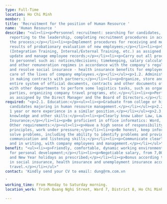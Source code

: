 ```yaml
---
type: Full-Time
location: Ho Chi Minh
member: 1
title: 'Recruitment for the position of Human Resource '
name: 'Human Resource '
describe: "<ul><li><p>Personnel recruitment: searching for candidates, interviewing,
  reporting to the leadership, completing recruitment procedures in accordance with
  the process;</p></li><li><p>Implement procedures for receiving and monitoring the
  results of probationary evaluation of new employees;</p></li><li><p>Support Training
  (Integration Training, Internal/External Training, etc.) as assigned.</p></li><li><p>Monitor,
  update and manage employee records;</p></li><li><p>Carry out all procedures related
  to personnel such as: notices/decisions; timekeeping, salary calculation, bonus
  and other remuneration regimes in accordance with the company's regulations; Monitor
  and resolve social insurance - health insurance benefits for employees, ect.</p></li><li><p>Take
  care of the lives of company employees.</p></li></ul><p>1.2. Administrative work:</p><ul><li><p>Support
  in making contracts with partners;</p></li><li><p>Organize, store and manage the
  entire system of official documents, contracts and other documents of the company;</p></li><li><p>Coordinate
  with other departments to perform some logistics tasks, such as organizing company
  parties, organizing company travel programs, etc.</p></li><li><p>Perform other tasks
  as assigned by the Direct Manager and the Board of Directors.</p></li></ul>"
required: "<p>2.1. Education:</p><ul><li><p>Graduate from college or higher;</p></li><li><p>Prefer
  candidates majoring in human resource management.</p></li></ul><p>2.2. Experience:</p><ul><li><p>Prefer
  1 year or more experience in a similar position.</p></li></ul><p>2.3. Professional
  knowledge and other skills:</p><ul><li><p>Clearly know Labor Law, Law on Social
  Insurance;</p></li><li><p>Be proficient in office informatics: Word, Excel.</p></li></ul><p>2.4.
  Other requirements:</p><ul><li><p>Have a high sense of responsibility, carefulness,
  principles, work under pressure;</p></li><li><p>Be honest, keep information confidential;</p></li><li><p>Competently
  solve problems, including the ability to identify problems and provide timely solutions;</p></li><li><p>Have
  communication and listening skills;</p></li><li><p>Communicate clearly, both orally
  and in writing, with company employees and management.</p></li></ul>"
benefit: "<ul><li><p>Friendly, comfortable, dynamic working environment with opportunities
  for personal development;</p></li><li><p>Negotiable salary, from 7,000,000;</p></li><li><p>Holidays
  and New Year holidays as prescribed;</p></li><li><p>Bonus according to work performance;</p></li><li><p>Participate
  in social insurance, health insurance and unemployment insurance according to regulations;</p></li><li><p>Annual
  travel.</p></li></ul>"
contact: 'Kindly send your CV to email: dung@rm.com.vn

'
working_time: From Monday to Saturday morning.
location_work: Trinh Quang Nghi Street, Ward 7, District 8, Ho Chi Minh City

---
```


